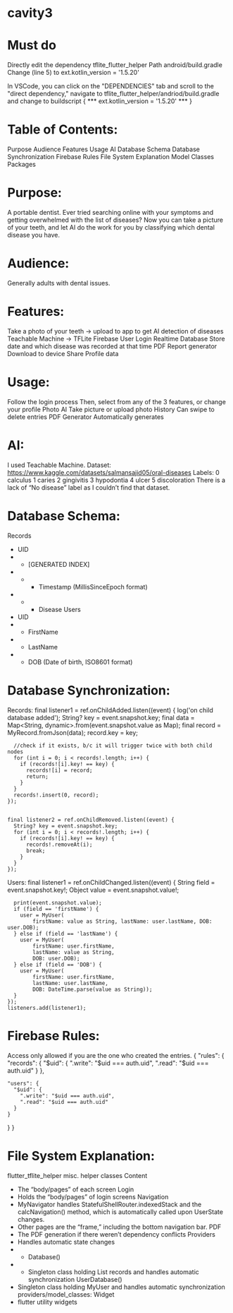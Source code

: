 # cavity3

# Must do
Directly edit the dependency tflite_flutter_helper
Path android/build.gradle
Change (line 5) to ext.kotlin_version = '1.5.20'

In VSCode, you can click on the "DEPENDENCIES" tab and scroll to the "direct dependency," navigate to tflite_flutter_helper/andriod/build.gradle and change to 
buildscript {
    ***
    ext.kotlin_version = '1.5.20'
    ***
} 


# Table of Contents:
Purpose
Audience
Features
Usage
AI
Database Schema
Database Synchronization
Firebase Rules
File System Explanation
Model Classes
Packages

# Purpose: 
A portable dentist. 
Ever tried searching online with your symptoms and getting overwhelmed with the list of diseases?
Now you can take a picture of your teeth, and let AI do the work for you by classifying which dental disease you have. 

# Audience: 
Generally adults with dental issues. 

# Features:
Take a photo of your teeth -> upload to app to get AI detection of diseases
Teachable Machine -> TFLite
Firebase
User Login
Realtime Database
Store date and which disease was recorded at that time
PDF Report generator
Download to device
Share 
Profile data

# Usage:
Follow the login process
Then, select from any of the 3 features, or change your profile
Photo AI
Take picture or upload photo
History
Can swipe to delete entries
PDF Generator
Automatically generates

# AI:
I used Teachable Machine.
Dataset: https://www.kaggle.com/datasets/salmansajid05/oral-diseases 
Labels:
0 calculus
1 caries
2 gingivitis
3 hypodontia
4 ulcer
5 discoloration
There is a lack of “No disease” label as I couldn’t find that dataset.

# Database Schema:
Records
- UID
- - [GENERATED INDEX]
- - - Timestamp (MillisSinceEpoch format)
- - - Disease
Users
- UID
- - FirstName
- - LastName
- - DOB (Date of birth, ISO8601 format)

# Database Synchronization:
Records:
final listener1 = ref.onChildAdded.listen((event) {
      log('on child database added');
      String? key = event.snapshot.key;
      final data = Map<String, dynamic>.from(event.snapshot.value as Map);
      final record = MyRecord.fromJson(data);
      record.key = key;


      //check if it exists, b/c it will trigger twice with both child nodes
      for (int i = 0; i < records!.length; i++) {
        if (records![i].key! == key) {
          records![i] = record;
          return;
        }
      }
      records!.insert(0, record);
    });


    final listener2 = ref.onChildRemoved.listen((event) {
      String? key = event.snapshot.key;
      for (int i = 0; i < records!.length; i++) {
        if (records![i].key! == key) {
          records!.removeAt(i);
          break;
        }
      }
    });

Users:
final listener1 = ref.onChildChanged.listen((event) {
      String field = event.snapshot.key!;
      Object value = event.snapshot.value!;


      print(event.snapshot.value);
      if (field == 'firstName') {
        user = MyUser(
            firstName: value as String, lastName: user.lastName, DOB: user.DOB);
      } else if (field == 'lastName') {
        user = MyUser(
            firstName: user.firstName,
            lastName: value as String,
            DOB: user.DOB);
      } else if (field == 'DOB') {
        user = MyUser(
            firstName: user.firstName,
            lastName: user.lastName,
            DOB: DateTime.parse(value as String));
      }
    });
    listeners.add(listener1);

# Firebase Rules:
Access only allowed if you are the one who created the entries.
{
  "rules": {
    "records": {
      "$uid": {
        ".write": "$uid === auth.uid",
        ".read": "$uid === auth.uid"
      }
    },
    
    "users": {
      "$uid": {
        ".write": "$uid === auth.uid",
        ".read": "$uid === auth.uid"
      }
    }
  }
}

# File System Explanation:
flutter_tflite_helper misc. helper classes
Content
- The “body/pages” of each screen
Login
- Holds the “body/pages” of login screens
Navigation
- MyNavigator handles StatefulShellRouter.indexedStack and the calcNavigation() method, which is automatically called upon UserState changes.
- Other pages are the “frame,” including the bottom navigation bar.
PDF
- The PDF generation if there weren’t dependency conflicts
Providers
- Handles automatic state changes
- - Database()
- - Singleton class holding List records and handles automatic synchronization
UserDatabase()
- Singleton class holding MyUser and handles automatic synchronization
providers/model_classes:
Widget
- flutter utility widgets
